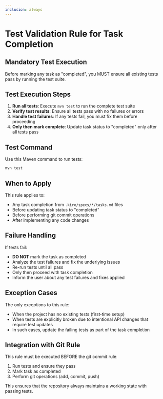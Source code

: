 ```yaml
---
inclusion: always
---
```


# Test Validation Rule for Task Completion

## Mandatory Test Execution

Before marking any task as "completed", you MUST ensure all existing tests pass by running the test suite.

## Test Execution Steps

1. **Run all tests**: Execute `mvn test` to run the complete test suite
2. **Verify test results**: Ensure all tests pass with no failures or errors
3. **Handle test failures**: If any tests fail, you must fix them before proceeding
4. **Only then mark complete**: Update task status to "completed" only after all tests pass

## Test Command

Use this Maven command to run tests:

```bash
mvn test
```

## When to Apply

This rule applies to:

- Any task completion from `.kiro/specs/*/tasks.md` files
- Before updating task status to "completed"
- Before performing git commit operations
- After implementing any code changes

## Failure Handling

If tests fail:

- **DO NOT** mark the task as completed
- Analyze the test failures and fix the underlying issues
- Re-run tests until all pass
- Only then proceed with task completion
- Inform the user about any test failures and fixes applied

## Exception Cases

The only exceptions to this rule:

- When the project has no existing tests (first-time setup)
- When tests are explicitly broken due to intentional API changes that require test updates
- In such cases, update the failing tests as part of the task completion

## Integration with Git Rule

This rule must be executed BEFORE the git commit rule:

1. Run tests and ensure they pass
2. Mark task as completed
3. Perform git operations (add, commit, push)

This ensures that the repository always maintains a working state with passing tests.
